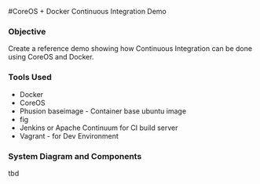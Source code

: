 #CoreOS + Docker Continuous Integration Demo

### Objective
Create a reference demo showing how Continuous Integration can be done using CoreOS and Docker.  

### Tools Used
* Docker
* CoreOS
* Phusion baseimage - Container base ubuntu image
* fig
* Jenkins or Apache Continuum for CI build server 
* Vagrant - for Dev Environment

### System Diagram and Components
tbd

